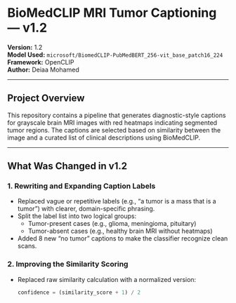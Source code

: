 # BioMedCLIP MRI Tumor Captioning — v1.2

**Version:** 1.2  
**Model Used:** `microsoft/BiomedCLIP-PubMedBERT_256-vit_base_patch16_224`  
**Framework:** OpenCLIP  
**Author:** Deiaa Mohamed

---

## Project Overview

This repository contains a pipeline that generates diagnostic-style captions for grayscale brain MRI images with red heatmaps indicating segmented tumor regions. The captions are selected based on similarity between the image and a curated list of clinical descriptions using BioMedCLIP.

---

## What Was Changed in v1.2

### 1. Rewriting and Expanding Caption Labels
- Replaced vague or repetitive labels (e.g., “a tumor is a mass that is a tumor”) with clearer, domain-specific phrasing.
- Split the label list into two logical groups:
  - Tumor-present cases (e.g., glioma, meningioma, pituitary)
  - Tumor-absent cases (e.g., healthy brain MRI without heatmaps)
- Added 8 new “no tumor” captions to make the classifier recognize clean scans.

### 2. Improving the Similarity Scoring
- Replaced raw similarity calculation with a normalized version:
  ```python
  confidence = (similarity_score + 1) / 2
